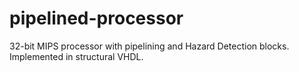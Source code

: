# pipelined-processor
32-bit MIPS processor with pipelining and Hazard Detection blocks. Implemented in structural VHDL.
